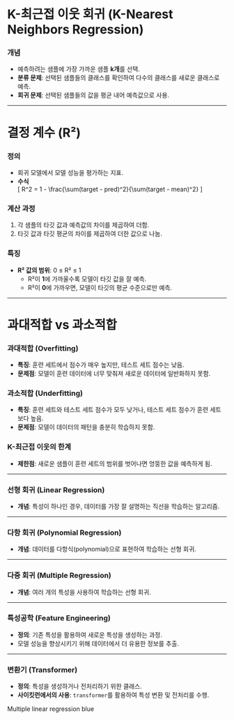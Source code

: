 # K-최근접 이웃 회귀 (K-Nearest Neighbors Regression)

### 개념

- 예측하려는 샘플에 가장 가까운 샘플 **k개**를 선택.
- **분류 문제**: 선택된 샘플들의 클래스를 확인하여 다수의 클래스를 새로운 클래스로 예측.
- **회귀 문제**: 선택된 샘플들의 값을 평균 내어 예측값으로 사용.

---

# 결정 계수 (R²)

### 정의

- 회귀 모델에서 모델 성능을 평가하는 지표.
- **수식**  
  \[
  R^2 = 1 - \frac{\sum(target - pred)^2}{\sum(target - mean)^2}
  \]

### 계산 과정

1. 각 샘플의 타깃 값과 예측값의 차이를 제곱하여 더함.
2. 타깃 값과 타깃 평균의 차이를 제곱하여 더한 값으로 나눔.

### 특징

- **R² 값의 범위**: 0 ≤ R² ≤ 1
  - R²이 **1**에 가까울수록 모델이 타깃 값을 잘 예측.
  - R²이 **0**에 가까우면, 모델이 타깃의 평균 수준으로만 예측.

---

# 과대적합 vs 과소적합

### 과대적합 (Overfitting)

- **특징**: 훈련 세트에서 점수가 매우 높지만, 테스트 세트 점수는 낮음.
- **문제점**: 모델이 훈련 데이터에 너무 맞춰져 새로운 데이터에 일반화하지 못함.

### 과소적합 (Underfitting)

- **특징**: 훈련 세트와 테스트 세트 점수가 모두 낮거나, 테스트 세트 점수가 훈련 세트보다 높음.
- **문제점**: 모델이 데이터의 패턴을 충분히 학습하지 못함.

### K-최근접 이웃의 한계

- **제한점**: 새로운 샘플이 훈련 세트의 범위를 벗어나면 엉뚱한 값을 예측하게 됨.

---

### 선형 회귀 (Linear Regression)

- **개념**: 특성이 하나인 경우, 데이터를 가장 잘 설명하는 직선을 학습하는 알고리즘.

---

### 다항 회귀 (Polynomial Regression)

- **개념**: 데이터를 다항식(polynomial)으로 표현하여 학습하는 선형 회귀.

---

### 다중 회귀 (Multiple Regression)

- **개념**: 여러 개의 특성을 사용하여 학습하는 선형 회귀.

---

### 특성공학 (Feature Engineering)

- **정의**: 기존 특성을 활용하여 새로운 특성을 생성하는 과정.
- 모델 성능을 향상시키기 위해 데이터에서 더 유용한 정보를 추출.

---

### 변환기 (Transformer)

- **정의**: 특성을 생성하거나 전처리하기 위한 클래스.
- **사이킷런에서의 사용**: `transformer`를 활용하여 특성 변환 및 전처리를 수행.


Multiple
linear regression blue